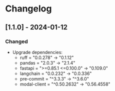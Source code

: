 # Changelog

## [1.1.0] - 2024-01-12

### Changed

- Upgrade dependencies:
  - ruff = "0.0.278" -> "0.1.12"
  - pandas = "2.0.3" -> "2.1.4"
  - fastapi = ">=0.85.1 <=0.100.0" -> "0.109.0"
  - langchain = "0.0.232" -> "0.0.336"
  - pre-commit = "^3.3.3" -> "^3.6.0"
  - modal-client = "^0.50.2632" -> "0.56.4558"
